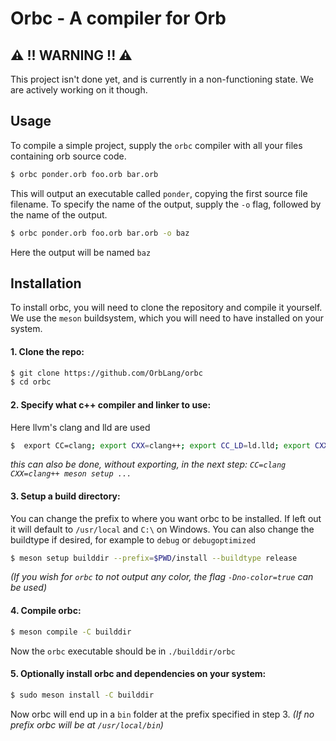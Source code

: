 # Orbc - A compiler for Orb

## ⚠️ !! WARNING !! ⚠️
This project isn't done yet, and is currently in a non-functioning state.
We are actively working on it though.

## Usage
To compile a simple project, supply the `orbc` compiler with all your files containing orb source code.
```bash
$ orbc ponder.orb foo.orb bar.orb
```
This will output an executable called `ponder`, copying the first source file filename.
To specify the name of the output, supply the `-o` flag, followed by the name of the output.

```bash
$ orbc ponder.orb foo.orb bar.orb -o baz
```
Here the output will be named `baz`

## Installation
To install orbc, you will need to clone the repository and compile it yourself.
We use the `meson` buildsystem, which you will need to have installed on your system.

#### 1. Clone the repo:
```bash
$ git clone https://github.com/OrbLang/orbc
$ cd orbc
```

#### 2. Specify what  c++ compiler and linker to use:
Here llvm's clang and lld are used
```bash
$  export CC=clang; export CXX=clang++; export CC_LD=ld.lld; export CXX_LD=ld.lld
```
_this can also be done, without exporting, in the next step: `CC=clang CXX=clang++ meson setup ...`_

#### 3. Setup a build directory:
You can change the prefix to where you want orbc to be installed.
If left out it will default to `/usr/local` and `C:\` on Windows.
You can also change the buildtype if desired, for example to `debug` or `debugoptimized`
```bash
$ meson setup builddir --prefix=$PWD/install --buildtype release
```
_(If you wish for `orbc` to not output any color, the flag `-Dno-color=true` can be used)_

#### 4. Compile orbc:
```bash
$ meson compile -C builddir
```
Now the `orbc` executable should be in `./builddir/orbc` 
#### 5. Optionally install orbc and dependencies on your system:
```bash
$ sudo meson install -C builddir
```
Now orbc will end up in a `bin` folder at the prefix specified in step 3. _(If no prefix orbc will be at `/usr/local/bin`)_
